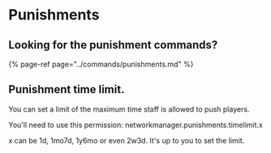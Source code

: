 # Punishments

## Looking for the punishment commands?

{% page-ref page="../commands/punishments.md" %}

## Punishment time limit.

You can set a limit of the maximum time staff is allowed to push players.

You'll need to use this permission: networkmanager.punishments.timelimit.x

x can be 1d, 1mo7d, 1y6mo or even 2w3d. It's up to you to set the limit.

